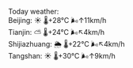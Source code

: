 Today weather:  
Beijing: ☀️   🌡️+28°C 🌬️↑11km/h  
Tianjin: ⛅️  🌡️+24°C 🌬️↖4km/h  
Shijiazhuang: 🌦   🌡️+22°C 🌬️↖4km/h  
Tangshan: ☀️   🌡️+30°C 🌬️↑9km/h  
